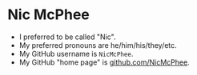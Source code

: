 # Nic McPhee

* I preferred to be called "Nic".
* My preferred pronouns are he/him/his/they/etc.
* My GitHub username is `NicMcPhee`.
* My GitHub "home page" is [github.com/NicMcPhee](https://github.com/NicMcPhee/).
